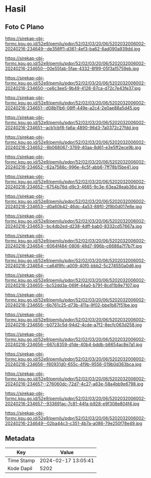 # Hasil

## Foto C Plano

https://sirekap-obj-formc.kpu.go.id/52e9/pemilu/pdpr/52/02/03/20/06/5202032006002-20240216-234649--de356ff1-d361-4ef3-ba62-6ad090a939dd.jpg

https://sirekap-obj-formc.kpu.go.id/52e9/pemilu/pdpr/52/02/03/20/06/5202032006002-20240216-234650--00e55fab-5fae-4332-8f99-05f3a15759eb.jpg

https://sirekap-obj-formc.kpu.go.id/52e9/pemilu/pdpr/52/02/03/20/06/5202032006002-20240216-234650--ce6c3ee5-9b49-4126-87ca-d72c7e43fe37.jpg

https://sirekap-obj-formc.kpu.go.id/52e9/pemilu/pdpr/52/02/03/20/06/5202032006002-20240216-234651--d08b11b6-08ff-449e-a2c4-2e0ae88a5d45.jpg

https://sirekap-obj-formc.kpu.go.id/52e9/pemilu/pdpr/52/02/03/20/06/5202032006002-20240216-234651--acb1cbf8-fa6a-4890-96d3-7a0372c27fdd.jpg

https://sirekap-obj-formc.kpu.go.id/52e9/pemilu/pdpr/52/02/03/20/06/5202032006002-20240216-234652--8b068067-3769-40aa-8d61-e3e5ff2ece9b.jpg

https://sirekap-obj-formc.kpu.go.id/52e9/pemilu/pdpr/52/02/03/20/06/5202032006002-20240216-234652--62a7588c-996e-4c5f-abb6-7ff78b15be41.jpg

https://sirekap-obj-formc.kpu.go.id/52e9/pemilu/pdpr/52/02/03/20/06/5202032006002-20240216-234652--6754b76d-d9c3-4665-9c3e-63ea28eab36d.jpg

https://sirekap-obj-formc.kpu.go.id/52e9/pemilu/pdpr/52/02/03/20/06/5202032006002-20240216-234653--d0a60b42-46dc-4a53-88f0-2f9b0d017e6e.jpg

https://sirekap-obj-formc.kpu.go.id/52e9/pemilu/pdpr/52/02/03/20/06/5202032006002-20240216-234653--bc4db2ed-d238-4dff-bab0-8332cd57667a.jpg

https://sirekap-obj-formc.kpu.go.id/52e9/pemilu/pdpr/52/02/03/20/06/5202032006002-20240216-234654--6064f484-0806-48d7-996b-c6686a7f7b7f.jpg

https://sirekap-obj-formc.kpu.go.id/52e9/pemilu/pdpr/52/02/03/20/06/5202032006002-20240216-234654--ca64f9fc-a009-40f0-bbb2-5c274550a0d6.jpg

https://sirekap-obj-formc.kpu.go.id/52e9/pemilu/pdpr/52/02/03/20/06/5202032006002-20240216-234655--bc52dd3a-069f-44a0-b791-8cd11b9e7107.jpg

https://sirekap-obj-formc.kpu.go.id/52e9/pemilu/pdpr/52/02/03/20/06/5202032006002-20240216-234655--6b761c25-d73b-411a-9f02-bbe1b87f51be.jpg

https://sirekap-obj-formc.kpu.go.id/52e9/pemilu/pdpr/52/02/03/20/06/5202032006002-20240216-234656--b0723c5d-94d2-4cde-a7f2-8ecfc063d258.jpg

https://sirekap-obj-formc.kpu.go.id/52e9/pemilu/pdpr/52/02/03/20/06/5202032006002-20240216-234656--667c8359-d1de-40b4-bddb-b6654ac8e7a1.jpg

https://sirekap-obj-formc.kpu.go.id/52e9/pemilu/pdpr/52/02/03/20/06/5202032006002-20240216-234656--f60931d0-655c-4f9b-9556-019b0d363bca.jpg

https://sirekap-obj-formc.kpu.go.id/52e9/pemilu/pdpr/52/02/03/20/06/5202032006002-20240216-234657--276060dc-72d7-4c27-a63e-58a4bb9e6798.jpg

https://sirekap-obj-formc.kpu.go.id/52e9/pemilu/pdpr/52/02/03/20/06/5202032006002-20240216-234657--933691ac-7c81-44fa-b928-e9f308e804f4.jpg

https://sirekap-obj-formc.kpu.go.id/52e9/pemilu/pdpr/52/02/03/20/06/5202032006002-20240216-234649--02ba44c3-c351-4b7a-a086-79e250f78e49.jpg


## Metadata

| Key        | Value               |
| ---------- | ------------------- |
| Time Stamp | 2024-02-17 13:05:41 |
| Kode Dapil | 5202                |



